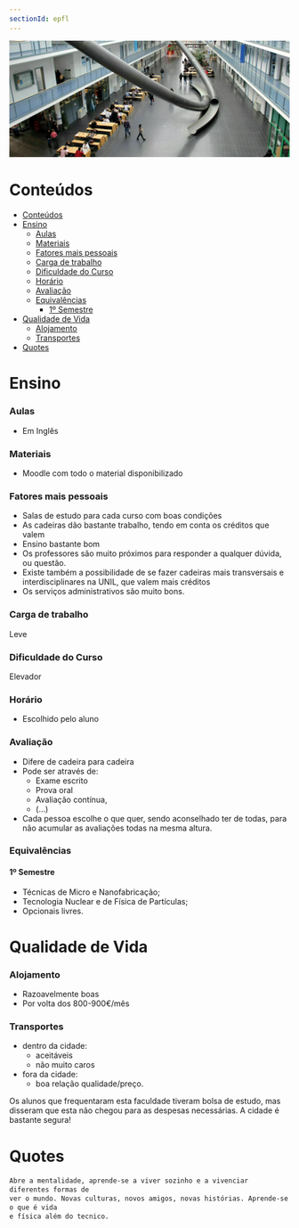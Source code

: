 ```yaml
---
sectionId: epfl
---
```


<img src="images/tum.webp" alt="TUM" class="rounded-image">

# Conteúdos

-   [Conteúdos](#conteúdos)
-   [Ensino](#ensino)
    -   [Aulas](#aulas)
    -   [Materiais](#materiais)
    -   [Fatores mais pessoais](#fatores-mais-pessoais)
    -   [Carga de trabalho](#carga-de-trabalho)
    -   [Dificuldade do Curso](#dificuldade-do-curso)
    -   [Horário](#horário)
    -   [Avaliação](#avaliação)
    -   [Equivalências](#equivalências)
        -   [1º Semestre](#1º-semestre)
-   [Qualidade de Vida](#qualidade-de-vida)
    -   [Alojamento](#alojamento)
    -   [Transportes](#transportes)
-   [Quotes](#quotes)

# Ensino

### Aulas

-   Em Inglês

### Materiais

-   Moodle com todo o material disponibilizado

### Fatores mais pessoais

-   Salas de estudo para cada curso com boas condições
-   As cadeiras dão bastante trabalho, tendo em conta os créditos que valem
-   Ensino bastante bom
-   Os professores são muito próximos para responder a qualquer dúvida, ou questão.
-   Existe também a possibilidade de se fazer cadeiras mais transversais e interdisciplinares na UNIL, que valem mais créditos
-   Os serviços administrativos são muito bons.

### Carga de trabalho

Leve

### Dificuldade do Curso

Elevador

### Horário

-   Escolhido pelo aluno

### Avaliação

-   Difere de cadeira para cadeira
-   Pode ser através de:
    -   Exame escrito
    -   Prova oral
    -   Avaliação contínua,
    -   (...)
-   Cada pessoa escolhe o que quer, sendo aconselhado ter de todas, para não acumular as avaliações todas na mesma altura.

### Equivalências

#### 1º Semestre

-   Técnicas de Micro e Nanofabricação;
-   Tecnologia Nuclear e de Física de Partículas;
-   Opcionais livres.

# Qualidade de Vida

### Alojamento

-   Razoavelmente boas
-   Por volta dos 800-900€/mês

### Transportes

-   dentro da cidade:
    -   aceitáveis
    -   não muito caros
-   fora da cidade:
    -   boa relação qualidade/preço.

Os alunos que frequentaram esta faculdade tiveram bolsa de estudo, mas disseram que esta não chegou para as despesas necessárias.
A cidade é bastante segura!

# Quotes

```
Abre a mentalidade, aprende-se a viver sozinho e a vivenciar diferentes formas de
ver o mundo. Novas culturas, novos amigos, novas histórias. Aprende-se o que é vida
e física além do tecnico.
```
